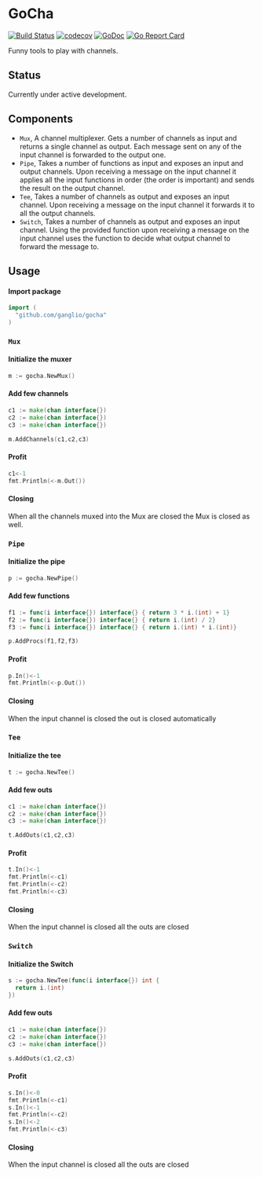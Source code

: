 # GoCha

[![Build Status](https://travis-ci.org/ganglio/gocha.svg?branch=master)](https://travis-ci.org/ganglio/gocha)
[![codecov](https://codecov.io/gh/ganglio/gocha/branch/master/graph/badge.svg)](https://codecov.io/gh/ganglio/gocha)
[![GoDoc](https://godoc.org/github.com/ganglio/gocha?status.svg)](https://godoc.org/github.com/ganglio/gocha)
[![Go Report Card](https://goreportcard.com/badge/github.com/ganglio/gocha)](https://goreportcard.com/report/github.com/ganglio/gocha)

Funny tools to play with channels.

## Status

Currently under active development.

## Components

  - `Mux`, A channel multiplexer. Gets a number of channels as input and returns a single channel as output. Each message sent on any of the input channel is forwarded to the output one.
  - `Pipe`, Takes a number of functions as input and exposes an input and output channels. Upon receiving a message on the input channel it applies all the input functions in order (the order is important) and sends the result on the output channel.
  - `Tee`, Takes a number of channels as output and exposes an input channel. Upon receiving a message on the input channel it forwards it to all the output channels.
  - `Switch`, Takes a number of channels as output and exposes an input channel. Using the provided function upon receiving a message on the input channel uses the function to decide what output channel to forward the message to.

## Usage

#### Import package
```go
import (
  "github.com/ganglio/gocha"
)
```

### `Mux`


#### Initialize the muxer
```go
m := gocha.NewMux()
```

#### Add few channels
```go
c1 := make(chan interface{})
c2 := make(chan interface{})
c3 := make(chan interface{})

m.AddChannels(c1,c2,c3)
```

#### Profit
```go
c1<-1
fmt.Println(<-m.Out())
```

#### Closing

When all the channels muxed into the Mux are closed the Mux is closed as well.

### `Pipe`

#### Initialize the pipe
```go
p := gocha.NewPipe()
```

#### Add few functions
```go
f1 := func(i interface{}) interface{} { return 3 * i.(int) + 1}
f2 := func(i interface{}) interface{} { return i.(int) / 2}
f3 := func(i interface{}) interface{} { return i.(int) * i.(int)}

p.AddProcs(f1,f2,f3)
```

#### Profit
```go
p.In()<-1
fmt.Println(<-p.Out())
```

#### Closing

When the input channel is closed the out is closed automatically

### `Tee`

#### Initialize the tee
```go
t := gocha.NewTee()
```

#### Add few outs
```go
c1 := make(chan interface{})
c2 := make(chan interface{})
c3 := make(chan interface{})

t.AddOuts(c1,c2,c3)
```

#### Profit
```go
t.In()<-1
fmt.Println(<-c1)
fmt.Println(<-c2)
fmt.Println(<-c3)
```

#### Closing

When the input channel is closed all the outs are closed

### `Switch`

#### Initialize the Switch
```go
s := gocha.NewTee(func(i interface{}) int {
  return i.(int)
})
```

#### Add few outs
```go
c1 := make(chan interface{})
c2 := make(chan interface{})
c3 := make(chan interface{})

s.AddOuts(c1,c2,c3)
```

#### Profit
```go
s.In()<-0
fmt.Println(<-c1)
s.In()<-1
fmt.Println(<-c2)
s.In()<-2
fmt.Println(<-c3)
```

#### Closing

When the input channel is closed all the outs are closed